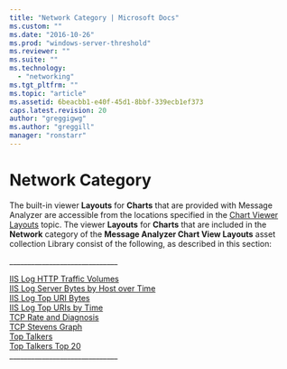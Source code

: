 ```yaml
---
title: "Network Category | Microsoft Docs"
ms.custom: ""
ms.date: "2016-10-26"
ms.prod: "windows-server-threshold"
ms.reviewer: ""
ms.suite: ""
ms.technology: 
  - "networking"
ms.tgt_pltfrm: ""
ms.topic: "article"
ms.assetid: 6beacbb1-e40f-45d1-8bbf-339ecb1ef373
caps.latest.revision: 20
author: "greggigwg"
ms.author: "greggill"
manager: "ronstarr"
---
```

# Network Category
The built-in viewer **Layouts** for **Charts** that are provided with Message Analyzer are accessible from the locations specified in the [Chart Viewer Layouts](chart-viewer-layouts.md) topic. The viewer **Layouts** for **Charts** that are included in the **Network** category of the **Message Analyzer Chart View Layouts** asset collection Library consist of the following, as described in this section:  
  
 _____________________________\_  
  
 [IIS Log HTTP Traffic  Volumes](iis-log-http-traffic-volumes.md)   
 [IIS Log Server Bytes by Host over Time](iis-log-server-bytes-by-host-over-time.md)   
 [IIS Log Top URI Bytes](iis-log-top-uri-bytes.md)   
 [IIS Log Top URIs by Time](iis-log-top-uris-by-time.md)   
 [TCP Rate and Diagnosis](tcp-rate-and-diagnosis.md)   
 [TCP Stevens Graph](tcp-stevens-graph.md)   
 [Top Talkers](top-talkers.md)   
 [Top Talkers Top 20](top-talkers-top-20.md)   
_____________________________\_